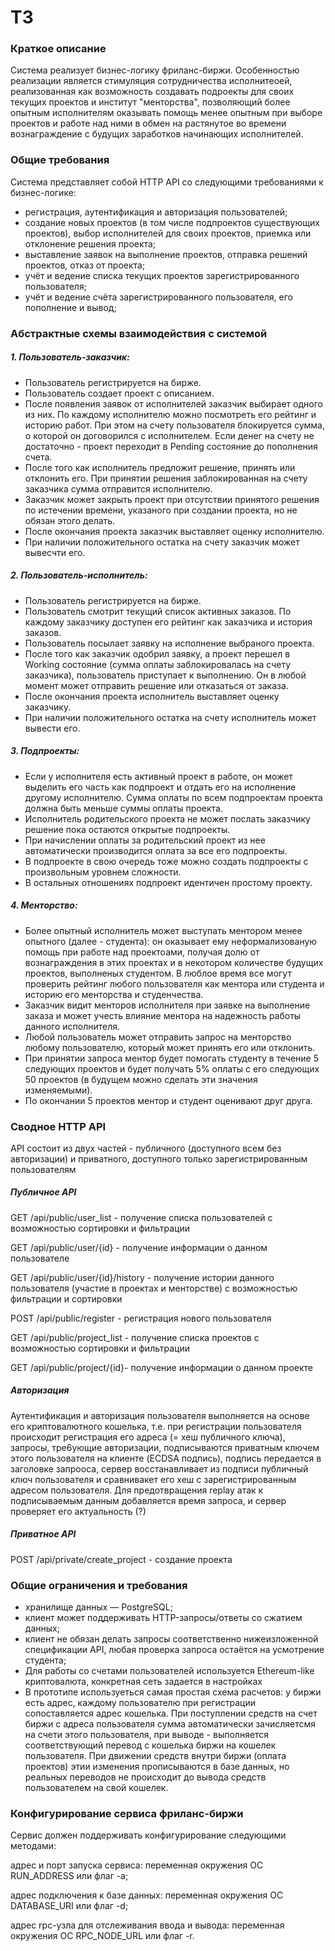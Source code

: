 # ТЗ

### Краткое описание
Система реализует бизнес-логику фриланс-биржи. Особенностью реализации является стимуляция сотрудничества исполнитеоей, реализованная как возможность создавать подроекты для своих текущих проектов и институт "менторства", позволяющий более опытным исполнителям оказывать помощь менее опытным при выборе проектов и работе над ними в обмен на растянутое во времени вознаграждение с будущих заработков начинающих исполнителей.

### Общие требования
Система представляет собой HTTP API со следующими требованиями к бизнес-логике:


* регистрация, аутентификация и авторизация пользователей;
* создание новых проектов (в том числе подпроектов существующих проектов), выбор исполнителей для своих проектов, приемка или отклонение решения проекта;
* выставление заявок на выполнение проектов, отправка решений проектов, отказ от проекта;
* учёт и ведение списка текущих проектов зарегистрированного пользователя;
* учёт и ведение счёта зарегистрированного пользователя, его пополнение и вывод;


### Абстрактные схемы взаимодействия с системой

##### 1. Пользователь-заказчик:

* Пользователь регистрируется на бирже.
* Пользователь создает проект с описанием.
* После появления заявок от исполнителей заказчик выбирает одного из них. По каждому исполнителю можно посмотреть его рейтинг и историю работ. При этом на счету пользователя блокируется сумма, о которой он договорился с исполнителем. Если денег на счету не достаточно - проект переходит в Pending состояние до пополнения счета. 
* После того как исполнитель предложит решение, принять или отклонить его. При принятии решения заблокированная на счету заказчика сумма отправится исполнителю.
* Заказчик может закрыть проект при отсутствии принятого решения по истечении времени, указаного при создании проекта, но не обязан этого делать.
* После окончания проекта заказчик выставляет оценку исполнителю.
* При наличии положительного остатка на счету заказчик может вывесчти его.


##### 2. Пользователь-исполнитель:

* Пользователь регистрируется на бирже.
* Пользователь смотрит текущий список активных заказов. По каждому заказчику доступен его рейтинг как заказчика и история заказов.
* Пользователь посылает заявку на исполнение выбраного проекта. 
* После того как заказчик одобрил заявку, а проект перешел в Working состояние (сумма оплаты заблокировалась на счету заказчика), пользователь приступает к выполнению. Он в любой момент может отправить решение или отказаться от заказа.
* После окончания проекта исполнитель выставляет оценку заказчику.
* При наличии положительного остатка на счету исполнитель может вывести его.


##### 3. Подпроекты:

* Если у исполнителя есть активный проект в работе, он может выделить его часть как подпроект и отдать его на исполнение другому исполнителю. Сумма оплаты по всем подпроектам проекта должна быть меньше суммы оплаты проекта. 
* Исполнитель родительского проекта не может послать заказчику решение пока остаются открытые подпроекты.
* При начислении оплаты за родительский проект из нее автоматически производится оплата за все его подпроекты.
* В подпроекте в свою очередь тоже можно создать подпроекты с произвольным уровнем сложности. 
* В остальных отношениях подпроект идентичен простому проекту.


##### 4. Менторство:

* Более опытный исполнитель может выступать ментором менее опытного (далее - студента): он оказывает ему неформализованую помощь при работе над проектоами, получая долю от вознаграждения в этих проектах и в некотором количестве будущих проектов, выполненых студентом. В люблое время все могут проверить рейтинг любого пользователя как ментора или студента и историю его менторства и студенчества.
* Заказчик видит менторов исполнителя при заявке на выполнение заказа и может учесть влияние ментора на надежность работы данного исполнителя.
* Любой пользователь может отправить запрос на менторство любому пользователю, который может принять его или отклонить.
* При принятии запроса ментор будет помогать студенту в течение 5 следующих проектов и будет получать 5% оплаты с его следующих 50 проектов (в будущем можно сделать эти значения изменяемыми). 
* По окончании 5 проектов ментор и студент оценивают друг друга.



### Сводное HTTP API
API состоит из двух частей - публичного (доступного всем без авторизации) и приватного, доступного только зарегистрированным пользователям

##### Публичное API
GET /api/public/user_list - получение списка пользователей с возможностью сортировки и фильтрации

GET /api/public/user/{id} - получение информации о данном пользователе

GET /api/public/user/{id}/history - получение истории данного пользователя (участие в проектах и менторстве) с возможностью фильтрации и сортировки

POST /api/public/register - регистрация нового пользователя

GET /api/public/project_list - получение списка проектов с возможностью сортировки и фильтрации

GET /api/public/project/{id}- получение информации о данном проекте

	
##### Авторизация
Аутентификация и авторизация пользователя выполняется на основе его криптовалютного кошелька, т.е. при регистрации пользователя происходит регистрация его адреса (= хеш публичного ключа), запросы, тре6ующие авторизации, подписываются приватным ключем этого пользователя на клиенте (ECDSA подпись),  подпись передается в заголовке запрооса, сервер восстанавливает из подписи публичный ключ пользователя и сравнивакет его хеш с зарегистрированным адресом пользователя.  Для предотвращения replay атак к подписываемым данным добавляется время запроса, и сервер проверяет его актуальность (?) 

##### Приватное API

 POST /api/private/create_project - создание проекта



### Общие ограничения и требования
* хранилище данных — PostgreSQL;
* клиент может поддерживать HTTP-запросы/ответы со сжатием данных;
* клиент не обязан делать запросы соответственно нижеизложенной спецификации API, любая проверка запроса остаётся на усмотрение студента;
* Для работы со счетами пользователей используется Ethereum-like криптовалюта, конкретная сеть задается в настройках
* В прототипе используеться самая простая схема расчетов: у биржи есть адрес, каждому пользователю при регистрации сопоставляется адрес кошелька. При поступлении средств на счет биржи с адреса пользователя сумма автоматически зачисляетсмя на счети этого пользователя, при выводе - выполняется соответствующий перевод с кошелька биржи на кошелек пользователя. При движении средств внутри биржи (оплата проектов) этии изменения прописываются в базе данных, но реальных переводов не происходит до вывода средств пользователем на свой кошелек. 



### Конфигурирование сервиса фриланс-биржи
Сервис должен поддерживать конфигурирование следующими методами:

адрес и порт запуска сервиса: переменная окружения ОС RUN_ADDRESS или флаг -a;

адрес подключения к базе данных: переменная окружения ОС DATABASE_URI или флаг -d;

адрес rpc-узла для отслеживания ввода и вывода: переменная окружения ОС RPC_NODE_URL или флаг -r.


